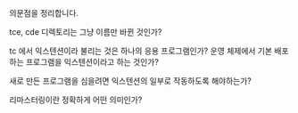 의문점을 정리합니다. 

tce, cde 디렉토리는 그냥 이름만 바뀐 것인가?

tc 에서 익스텐션이라 불리는 것은 하나의 응용 프로그램인가? 운영 체제에서 기본 배포하는 프로그램을 익스텐션이라고 하는 것인가?

새로 만든 프로그램을 심을려면 익스텐션의 일부로 작동하도록 해야하는가?

리마스터링이란 정확하게 어떤 의미인가?


